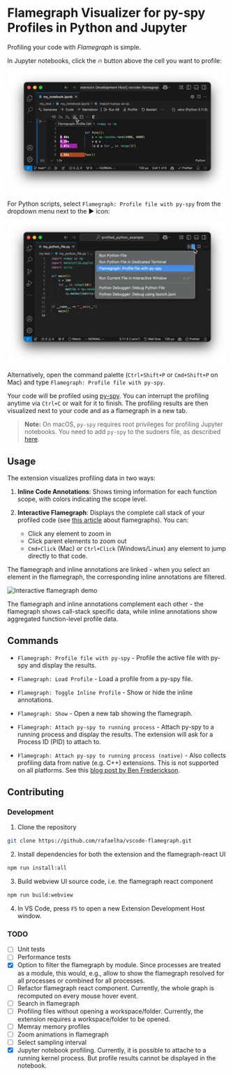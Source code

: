 # Flamegraph Visualizer for py-spy Profiles in Python and Jupyter

Profiling your code with *Flamegraph* is simple.

In Jupyter notebooks, click the 🔥 button above the cell you want to profile:

![Profile jupyter notebook](https://github.com/rafaelha/vscode-flamegraph/blob/a0f7c296fa3d9fa55fba485436ed31573d02c86f/assets/screenshot-notebook.png?raw=true)



For Python scripts, select `Flamegraph: Profile file with py-spy` from the dropdown menu next to the ▶️ icon:


![Profile python script](https://github.com/rafaelha/vscode-flamegraph/blob/a0f7c296fa3d9fa55fba485436ed31573d02c86f/assets/screenshot-python.png?raw=true)

Alternatively, open the command palette (`Ctrl+Shift+P` or `Cmd+Shift+P` on Mac) and type `Flamegraph: Profile file with py-spy`.

Your code will be profiled using [py-spy](https://github.com/benfred/py-spy). You can interrupt the profiling anytime via `Ctrl+C`
or wait for it to finish.
The profiling results are then visualized next to your code and as a flamegraph in a new tab.



> **Note:** On macOS, `py-spy` requires root privileges for profiling Jupyter notebooks. You need to add `py-spy` to the sudoers file, as described [here](https://github.com/rafaelha/vscode-flamegraph/blob/e5b38dc6c87fee310c5562fcc4a3c6178040bfb3/docs/macos-setup.md).

## Usage

The extension visualizes profiling data in two ways:

1. **Inline Code Annotations**: Shows timing information for each function scope, with colors indicating the scope level.

2. **Interactive Flamegraph**: Displays the complete call stack of your profiled code (see [this article](https://www.brendangregg.com/flamegraphs.html) about flamegraphs). You can:
   - Click any element to zoom in
   - Click parent elements to zoom out
   - `Cmd+Click` (Mac) or `Ctrl+Click` (Windows/Linux) any element to jump directly to that code.

The flamegraph and inline annotations are linked -
when you select an element in the flamegraph, the corresponding inline annotations are filtered.

![Interactive flamegraph demo](https://github.com/rafaelha/vscode-flamegraph/blob/main/assets/demo-interactive-flame-graph.gif?raw=true)

The flamegraph and inline annotations complement each other - the flamegraph shows call-stack specific data, while inline annotations show aggregated function-level profile data.

## Commands


-   `Flamegraph: Profile file with py-spy` - Profile the active file with py-spy and display the results.

-   `Flamegraph: Load Profile` - Load a profile from a py-spy file.

-   `Flamegraph: Toggle Inline Profile` - Show or hide the inline annotations.

-   `Flamegraph: Show` - Open a new tab showing the flamegraph.

-   `Flamegraph: Attach py-spy to running process` - Attach py-spy to a running process and display the results. The extension will ask for a Process ID (PID) to attach to.

-   `Flamegraph: Attach py-spy to running process (native)` - Also collects profiling data from native (e.g. C++) extensions. This is not supported on all platforms. See this [blog post by Ben Frederickson](https://www.benfrederickson.com/profiling-native-python-extensions-with-py-spy/).

## Contributing

### Development
1. Clone the repository
```bash
git clone https://github.com/rafaelha/vscode-flamegraph.git
```

2. Install dependencies for both the extension and the flamegraph-react UI
```bash
npm run install:all
```
3. Build webview UI source code, i.e. the flamegraph react component
```bash
npm run build:webview
```

4. In VS Code, press `F5` to open a new Extension Development Host window.




### TODO

- [ ] Unit tests
- [ ] Performance tests
- [x] Option to filter the flamegraph by module. Since processes are treated as a module, this would, e.g., allow to show the flamegraph resolved for all processes or combined for all processes.
- [ ] Refactor flamegraph react component. Currently, the whole graph is recomputed on every mouse hover event.
- [ ] Search in flamegraph
- [ ] Profiling files without opening a workspace/folder. Currently, the extension requires a workspace/folder to be opened.
- [ ] Memray memory profiles
- [ ] Zoom animations in flamegraph
- [ ] Select sampling interval
- [x] Jupyter notebook profiling. Currently, it is possible to attache to a running kernel process. But profile results cannot be displayed in the notebook.